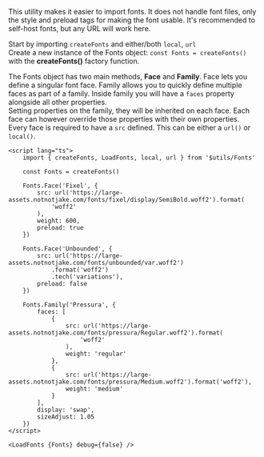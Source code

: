 This utility makes it easier to import fonts. It does not handle font files, only the style and preload tags for making the font usable. It's recommended to self-host fonts, but any URL will work here.

Start by importing `createFonts` and either/both `local`, `url`
</br>Create a new instance of the Fonts object: `const Fonts = createFonts()` with the **createFonts()** factory function.

The Fonts object has two main methods, **Face** and **Family**.
Face lets you define a singular font face. Family allows you to quickly define multiple faces as part of a family. Inside family you will have a `faces` property alongside all other properties. 
</br>Setting properties on the family, they will be inherited on each face. Each face can however override those properties with their own properties.
</br>Every face is required to have a `src` defined. This can be either a `url()` or `local()`.


```
<script lang="ts">
	import { createFonts, LoadFonts, local, url } from '$utils/Fonts'

	const Fonts = createFonts()

	Fonts.Face('Fixel', {
		src: url('https://large-assets.notnotjake.com/fonts/fixel/display/SemiBold.woff2').format(
			'woff2'
		),
		weight: 600,
		preload: true
	})

	Fonts.Face('Unbounded', {
		src: url('https://large-assets.notnotjake.com/fonts/unbounded/var.woff2')
			.format('woff2')
			.tech('variations'),
		preload: false
	})

	Fonts.Family('Pressura', {
		faces: [
			{
				src: url('https://large-assets.notnotjake.com/fonts/pressura/Regular.woff2').format(
					'woff2'
				),
				weight: 'regular'
			},
			{
				src: url('https://large-assets.notnotjake.com/fonts/pressura/Medium.woff2').format('woff2'),
				weight: 'medium'
			}
		],
		display: 'swap',
		sizeAdjust: 1.05
	})
</script>

<LoadFonts {Fonts} debug={false} />
```
